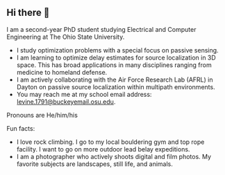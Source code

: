 ## Hi there 👋

I am a second-year PhD student studying Electrical and Computer Engineering at The Ohio State University.

- I study optimization problems with a special focus on passive sensing.
- I am learning to optimize delay estimates for source localization in 3D space. This has broad applications in many disciplines ranging from medicine to homeland defense.
- I am actively collaborating with the Air Force Research Lab (AFRL) in Dayton on passive source localization within multipath environments.
- You may reach me at my school email address: levine.1791@buckeyemail.osu.edu.

Pronouns are He/him/his

Fun facts: 
- I love rock climbing. I go to my local bouldering gym and top rope facility. I want to go on more outdoor lead belay expeditions.
- I am a photographer who actively shoots digital and film photos. My favorite subjects are landscapes, still life, and animals.

<!--
**noahgl123/noahgl123** is a ✨ _special_ ✨ repository because its `README.md` (this file) appears on your GitHub profile.

Here are some ideas to get you started:

- 🔭 I’m currently working on ...
- 🌱 I’m currently learning ...
- 👯 I’m looking to collaborate on ...
- 🤔 I’m looking for help with ...
- 💬 Ask me about ...
- 📫 How to reach me: ...
- 😄 Pronouns: ...
- ⚡ Fun fact: ...
-->

